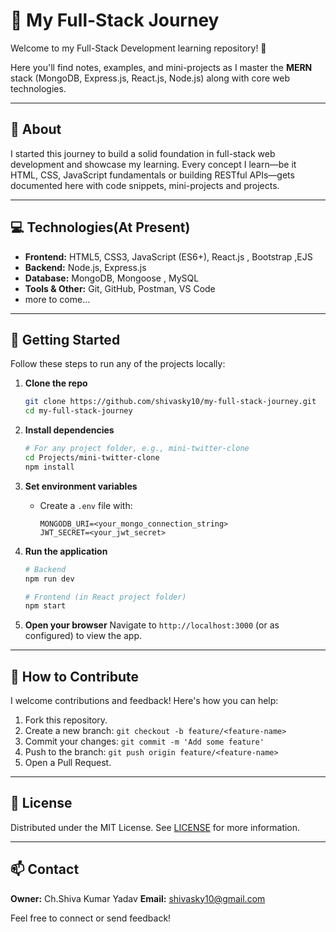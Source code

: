 # 🚀 My Full-Stack Journey

Welcome to my Full-Stack Development learning repository! 🎉

Here you'll find notes, examples, and mini-projects as I master the **MERN** stack (MongoDB, Express.js, React.js, Node.js) along with core web technologies.

---

## 🧐 About

I started this journey to build a solid foundation in full-stack web development and showcase my learning. Every concept I learn—be it HTML, CSS, JavaScript fundamentals or building RESTful APIs—gets documented here with code snippets, mini-projects and projects.


---

## 💻 Technologies(At Present)

* **Frontend:** HTML5, CSS3, JavaScript (ES6+), React.js , Bootstrap ,EJS
* **Backend:** Node.js, Express.js
* **Database:** MongoDB, Mongoose , MySQL
* **Tools & Other:** Git, GitHub, Postman, VS Code
* more to come...

---

## 🚀 Getting Started

Follow these steps to run any of the projects locally:

1. **Clone the repo**

   ```bash
   git clone https://github.com/shivasky10/my-full-stack-journey.git
   cd my-full-stack-journey
   ```

2. **Install dependencies**

   ```bash
   # For any project folder, e.g., mini-twitter-clone
   cd Projects/mini-twitter-clone
   npm install
   ```

3. **Set environment variables**

   * Create a `.env` file with:

     ```
     MONGODB_URI=<your_mongo_connection_string>
     JWT_SECRET=<your_jwt_secret>
     ```

4. **Run the application**

   ```bash
   # Backend
   npm run dev

   # Frontend (in React project folder)
   npm start
   ```

5. **Open your browser**
   Navigate to `http://localhost:3000` (or as configured) to view the app.

---

## 🤝 How to Contribute

I welcome contributions and feedback! Here's how you can help:

1. Fork this repository.
2. Create a new branch: `git checkout -b feature/<feature-name>`
3. Commit your changes: `git commit -m 'Add some feature'`
4. Push to the branch: `git push origin feature/<feature-name>`
5. Open a Pull Request.

---



## 📄 License

Distributed under the MIT License. See [LICENSE](LICENSE) for more information.

---

## 📫 Contact

**Owner:** Ch.Shiva Kumar Yadav
**Email:** [shivasky10@gmail.com](mailto:shivasky10@gmail.com)

Feel free to connect or send feedback!
